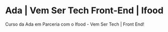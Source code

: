 # Ada | Vem Ser Tech Front-End | Ifood
Curso da Ada em Parceria com o Ifood - Vem Ser Tech | Front End!
